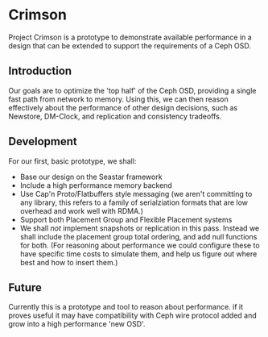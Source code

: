 Crimson
=======

Project Crimson is a prototype to demonstrate available performance in
a design that can be extended to support the requirements of a Ceph OSD.

Introduction
------------

Our goals are to optimize the 'top half' of the Ceph OSD, providing a
single fast path from network to memory. Using this, we can then
reason effectively about the performance of other design decisions,
such as Newstore, DM-Clock, and replication and consistency tradeoffs.

Development
-----------

For our first, basic prototype, we shall:

- Base our design on the Seastar framework
- Include a high performance memory backend
- Use Cap'n Proto/Flatbuffers style messaging (we aren't committing to
  any library, this refers to a family of serialziation formats that
  are low overhead and work well with RDMA.)
- Support both Placement Group and Flexible Placement systems
- We shall *not* implement snapshots or replication in this pass. Instead
  we shall include the placement group total ordering, and add null
  functions for both. (For reasoning about performance we could
  configure these to have specific time costs to simulate them, and
  help us figure out where best and how to insert them.)

Future
------

Currently this is a prototype and tool to reason about performance. if
it proves useful it may have compatibility with Ceph wire protocol
added and grow into a high performance 'new OSD'.
